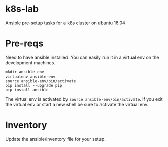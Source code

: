 # k8s-lab
Ansible pre-setup tasks for a k8s cluster on ubuntu 16.04


# Pre-reqs
Need to have ansible installed. You can easily run it in a virtual env on the development machines.

```
mkdir ansible-env
virtualenv ansible-env
source ansible-env/bin/activate
pip install --upgrade pip
pip install ansible
```

The virtual env is activated by `source ansible-env/bin/activate`. If you exit the virtual env or start a new shell be sure to activate the virtual env. 


# Inventory
Update the ansible/inventory file for your setup. 

